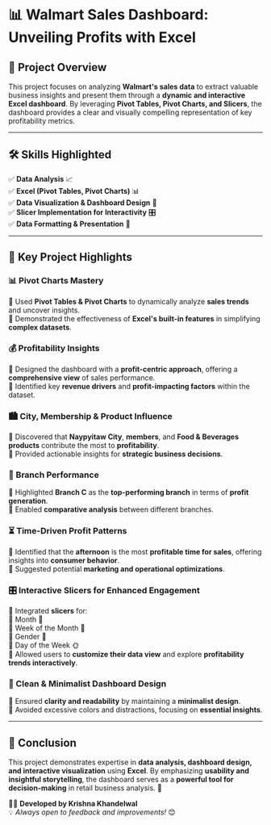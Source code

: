 # 📊 Walmart Sales Dashboard: Unveiling Profits with Excel  

## 🚀 Project Overview  
This project focuses on analyzing **Walmart's sales data** to extract valuable business insights and present them through a **dynamic and interactive Excel dashboard**. By leveraging **Pivot Tables, Pivot Charts, and Slicers**, the dashboard provides a clear and visually compelling representation of key profitability metrics.  

---

## 🛠 Skills Highlighted  
✅ **Data Analysis** 📈  
✅ **Excel (Pivot Tables, Pivot Charts)** 📊  
✅ **Data Visualization & Dashboard Design** 🎨  
✅ **Slicer Implementation for Interactivity** 🎛️  
✅ **Data Formatting & Presentation** 📝  

---

## 🌟 Key Project Highlights  

### 📊 Pivot Charts Mastery  
🔹 Used **Pivot Tables & Pivot Charts** to dynamically analyze **sales trends** and uncover insights.  
🔹 Demonstrated the effectiveness of **Excel's built-in features** in simplifying **complex datasets**.  

### 💰 Profitability Insights  
🔹 Designed the dashboard with a **profit-centric approach**, offering a **comprehensive view** of sales performance.  
🔹 Identified key **revenue drivers** and **profit-impacting factors** within the dataset.  

### 🏙️ City, Membership & Product Influence  
🔹 Discovered that **Naypyitaw City**, **members**, and **Food & Beverages products** contribute the most to **profitability**.  
🔹 Provided actionable insights for **strategic business decisions**.  

### 🏢 Branch Performance  
🔹 Highlighted **Branch C** as the **top-performing branch** in terms of **profit generation**.  
🔹 Enabled **comparative analysis** between different branches.  

### ⏳ Time-Driven Profit Patterns  
🔹 Identified that the **afternoon** is the most **profitable time for sales**, offering insights into **consumer behavior**.  
🔹 Suggested potential **marketing and operational optimizations**.  

### 🎛️ Interactive Slicers for Enhanced Engagement  
🔹 Integrated **slicers** for:  
   🔸 Month 📆  
   🔸 Week of the Month 📅  
   🔸 Gender 👥  
   🔸 Day of the Week 🌞  
🔹 Allowed users to **customize their data view** and explore **profitability trends interactively**.  

### 🎨 Clean & Minimalist Dashboard Design  
🔹 Ensured **clarity and readability** by maintaining a **minimalist design**.  
🔹 Avoided excessive colors and distractions, focusing on **essential insights**.  

---

## 📌 Conclusion  
This project demonstrates expertise in **data analysis, dashboard design, and interactive visualization** using **Excel**. By emphasizing **usability and insightful storytelling**, the dashboard serves as a **powerful tool for decision-making** in retail business analysis. 🚀  

👨‍💻 **Developed by Krishna Khandelwal**  
💡 *Always open to feedback and improvements!* 😊
